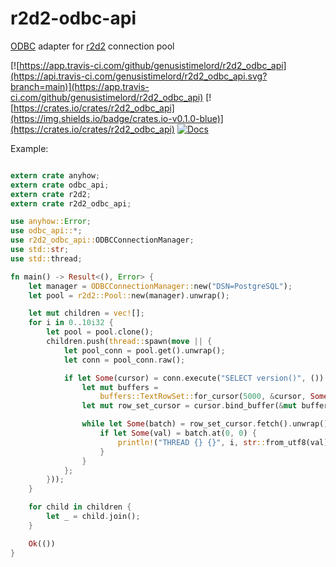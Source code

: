 # r2d2-odbc-api
[ODBC](https://github.com/pacman82/odbc-api) adapter for [r2d2](https://github.com/sfackler/r2d2) connection pool

[![https://app.travis-ci.com/github/genusistimelord/r2d2_odbc_api](https://api.travis-ci.com/genusistimelord/r2d2_odbc_api.svg?branch=main)](https://app.travis-ci.com/github/genusistimelord/r2d2_odbc_api)
[![https://crates.io/crates/r2d2_odbc_api](https://img.shields.io/badge/crates.io-v0.1.0-blue)](https://crates.io/crates/r2d2_odbc_api)
[![Docs](https://docs.rs/r2d2_odbc_api/badge.svg)](https://docs.rs/r2d2_odbc_api)

Example:

```rust

extern crate anyhow;
extern crate odbc_api;
extern crate r2d2;
extern crate r2d2_odbc_api;

use anyhow::Error;
use odbc_api::*;
use r2d2_odbc_api::ODBCConnectionManager;
use std::str;
use std::thread;

fn main() -> Result<(), Error> {
    let manager = ODBCConnectionManager::new("DSN=PostgreSQL");
    let pool = r2d2::Pool::new(manager).unwrap();

    let mut children = vec![];
    for i in 0..10i32 {
        let pool = pool.clone();
        children.push(thread::spawn(move || {
            let pool_conn = pool.get().unwrap();
            let conn = pool_conn.raw();

            if let Some(cursor) = conn.execute("SELECT version()", ()).unwrap() {
                let mut buffers =
                    buffers::TextRowSet::for_cursor(5000, &cursor, Some(4096)).unwrap();
                let mut row_set_cursor = cursor.bind_buffer(&mut buffers).unwrap();

                while let Some(batch) = row_set_cursor.fetch().unwrap() {
                    if let Some(val) = batch.at(0, 0) {
                        println!("THREAD {} {}", i, str::from_utf8(val).unwrap());
                    }
                }
            };
        }));
    }

    for child in children {
        let _ = child.join();
    }

    Ok(())
}

```

